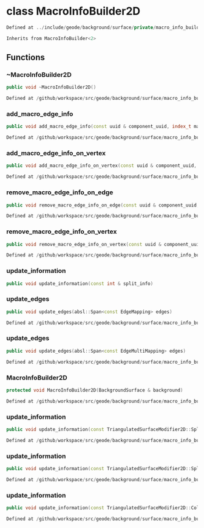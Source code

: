 # class MacroInfoBuilder2D

```cpp
Defined at ../include/geode/background/surface/private/macro_info_builder.h#27
```

```cpp
Inherits from MacroInfoBuilder<2>
```



## Functions

### ~MacroInfoBuilder2D

```cpp
public void ~MacroInfoBuilder2D()
```

```cpp
Defined at /github/workspace/src/geode/background/surface/macro_info_builder.cpp#223
```

### add_macro_edge_info

```cpp
public void add_macro_edge_info(const uuid & component_uuid, index_t macro_edge_id, absl::Span<const index_t> background_surface_edge_ids)
```

```cpp
Defined at /github/workspace/src/geode/background/surface/macro_info_builder.cpp#227
```

### add_macro_edge_info_on_vertex

```cpp
public void add_macro_edge_info_on_vertex(const uuid & component_uuid, index_t macro_edge_id, index_t background_surface_vertex_id)
```

```cpp
Defined at /github/workspace/src/geode/background/surface/macro_info_builder.cpp#236
```

### remove_macro_edge_info_on_edge

```cpp
public void remove_macro_edge_info_on_edge(const uuid & component_uuid, index_t macro_edge_id, index_t background_surface_edge_id)
```

```cpp
Defined at /github/workspace/src/geode/background/surface/macro_info_builder.cpp#245
```

### remove_macro_edge_info_on_vertex

```cpp
public void remove_macro_edge_info_on_vertex(const uuid & component_uuid, index_t macro_edge_id, index_t background_surface_vertex_id)
```

```cpp
Defined at /github/workspace/src/geode/background/surface/macro_info_builder.cpp#254
```

### update_information

```cpp
public void update_information(const int & split_info)
```

### update_edges

```cpp
public void update_edges(absl::Span<const EdgeMapping> edges)
```

```cpp
Defined at /github/workspace/src/geode/background/surface/macro_info_builder.cpp#263
```

### update_edges

```cpp
public void update_edges(absl::Span<const EdgeMultiMapping> edges)
```

```cpp
Defined at /github/workspace/src/geode/background/surface/macro_info_builder.cpp#269
```

### MacroInfoBuilder2D

```cpp
protected void MacroInfoBuilder2D(BackgroundSurface & background)
```

```cpp
Defined at /github/workspace/src/geode/background/surface/macro_info_builder.cpp#218
```

### update_information

```cpp
public void update_information(const TriangulatedSurfaceModifier2D::SplitTriangleInfo & split_info)
```

```cpp
Defined at /github/workspace/src/geode/background/surface/macro_info_builder.cpp#275
```

### update_information

```cpp
public void update_information(const TriangulatedSurfaceModifier2D::SplitPolygonEdgeInfo & split_info)
```

```cpp
Defined at /github/workspace/src/geode/background/surface/macro_info_builder.cpp#281
```

### update_information

```cpp
public void update_information(const TriangulatedSurfaceModifier2D::CollapseEdgeInfo & collapse_info)
```

```cpp
Defined at /github/workspace/src/geode/background/surface/macro_info_builder.cpp#288
```



